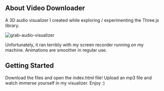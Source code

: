 ## About Video Downloader

A 3D audio visualizer I created while exploring / experimenting the Three.js library.

![grab-audio-visualizer](./assets/sample1.gif)

Unfortunately, it ran terribly with my screen recorder running on my machine. Animations are smoother in regular use.

## Getting Started
Download the files and open the index.html file! Upload an mp3 file and watch immerse yourself in my visualizer. Enjoy :)